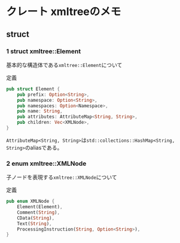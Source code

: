 # クレート xmltreeのメモ

## struct

### 1 struct xmltree::Element

基本的な構造体である`xmltree::Element`について

定義
```Rust
pub struct Element {
    pub prefix: Option<String>,
    pub namespace: Option<String>,
    pub namespaces: Option<Namespace>,
    pub name: String,
    pub attributes: AttributeMap<String, String>,
    pub children: Vec<XMLNode>,
}
```

`AttributeMap<String, String>`は`std::collections::HashMap<String, String>`のaliasである。

### 2 enum xmltree::XMLNode

子ノードを表現する`xmltree::XMLNode`について

定義
```Rust
pub enum XMLNode {
    Element(Element),
    Comment(String),
    CData(String),
    Text(String),
    ProcessingInstruction(String, Option<String>),
}
```
